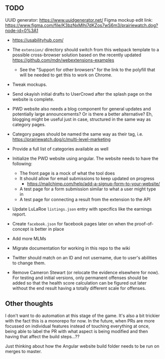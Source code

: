 ## TODO
UUID generator: https://www.uuidgenerator.net/
Figma mockup edit link: https://www.figma.com/file/K3bzNxMlhj7dKZos7wS6m3/prairiewatch.dog?node-id=0%3A1
- https://usabilityhub.com/

- The `extension/` directory should switch from this webpack template to a possible cross-browser solution based on the recently updated https://github.com/mdn/webextensions-examples
  - See the "Support for other browsers" for the link to the polyfill that will be needed to get this to work on Chrome.
- Tweak mockups.
- Send okayish initial drafts to UserCrowd after the splash page on the website is complete.
- PWD website also needs a blog component for general updates and potentially large announcements? Or is there a better alternative? Eh, blogging might be useful just in case, structured in the same way as category pages.
- Category pages should be named the same way as their tag, i.e. https://prairiewatch.dog/c/multi-level-marketing
- Provide a full list of categories available as well
- Initialize the PWD website using angular. The website needs to have the following:
  - The front page is a mock of what the tool does
  - It should allow for email submissions to keep updated on progress
    - https://mailchimp.com/help/add-a-signup-form-to-your-website/
  - A test page for a form submission similar to what a user might type in
  - A test page for connecting a result from the extension to the API

- Update LuLaRoe `listings.json` entry with specifics like the earnings report.
- Create `facebook.json` for facebook pages later on when the proof-of-concept is better in place
- Add more MLMs
- Migrate documentation for working in this repo to the wiki
- Twitter should match on an ID and not username, due to user's abilities to change them.
- Remove Cameron Stewart (or relocate the evidence elsewhere for now). For testing and initial versions, only permanent offenses should be added so that the health score calculation can be figured out later without the end result having a totally different scale for offenses.

## Other thoughts
I don't want to do automation at this stage of the game. It's also a bit trickier with the fact this is a monorepo for now. In the future, when PRs are more focussed on individual features instead of touching everything at once, being able to label the PR with what aspect is being modified and then having that affect the build steps...??

Just thinking about how the Angular website build folder needs to be run on merges to master.
